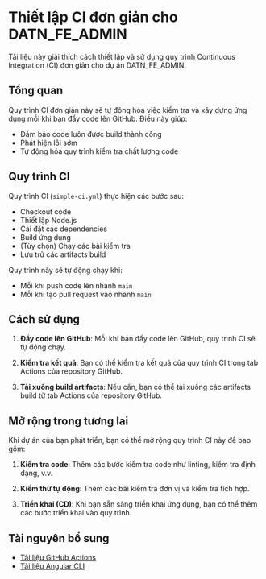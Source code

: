 # Thiết lập CI đơn giản cho DATN_FE_ADMIN

Tài liệu này giải thích cách thiết lập và sử dụng quy trình Continuous Integration (CI) đơn giản cho dự án DATN_FE_ADMIN.

## Tổng quan

Quy trình CI đơn giản này sẽ tự động hóa việc kiểm tra và xây dựng ứng dụng mỗi khi bạn đẩy code lên GitHub. Điều này giúp:

- Đảm bảo code luôn được build thành công
- Phát hiện lỗi sớm
- Tự động hóa quy trình kiểm tra chất lượng code

## Quy trình CI

Quy trình CI (`simple-ci.yml`) thực hiện các bước sau:

- Checkout code
- Thiết lập Node.js
- Cài đặt các dependencies
- Build ứng dụng
- (Tùy chọn) Chạy các bài kiểm tra
- Lưu trữ các artifacts build

Quy trình này sẽ tự động chạy khi:
- Mỗi khi push code lên nhánh `main`
- Mỗi khi tạo pull request vào nhánh `main`

## Cách sử dụng

1. **Đẩy code lên GitHub**: Mỗi khi bạn đẩy code lên GitHub, quy trình CI sẽ tự động chạy.

2. **Kiểm tra kết quả**: Bạn có thể kiểm tra kết quả của quy trình CI trong tab Actions của repository GitHub.

3. **Tải xuống build artifacts**: Nếu cần, bạn có thể tải xuống các artifacts build từ tab Actions của repository GitHub.

## Mở rộng trong tương lai

Khi dự án của bạn phát triển, bạn có thể mở rộng quy trình CI này để bao gồm:

1. **Kiểm tra code**: Thêm các bước kiểm tra code như linting, kiểm tra định dạng, v.v.

2. **Kiểm thử tự động**: Thêm các bài kiểm tra đơn vị và kiểm tra tích hợp.

3. **Triển khai (CD)**: Khi bạn sẵn sàng triển khai ứng dụng, bạn có thể thêm các bước triển khai vào quy trình.

## Tài nguyên bổ sung

- [Tài liệu GitHub Actions](https://docs.github.com/en/actions)
- [Tài liệu Angular CLI](https://angular.dev/tools/cli)
